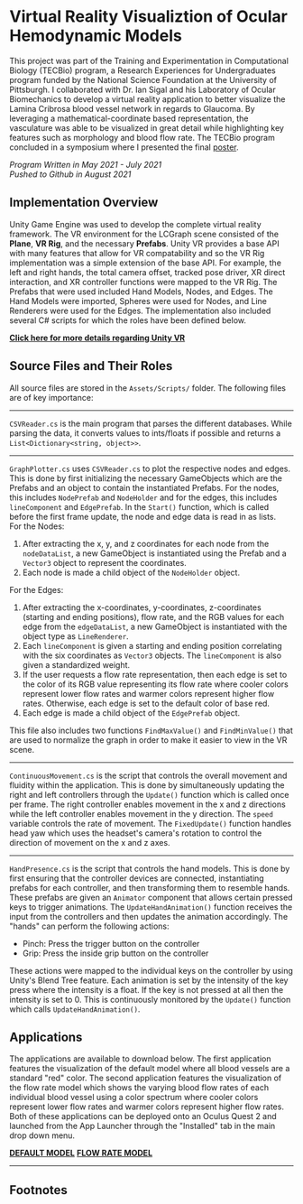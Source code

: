 # Virtual Reality Visualiztion of Ocular Hemodynamic Models
This project was part of the Training and Experimentation in Computational Biology (TECBio) program, a Research Experiences for Undergraduates program funded by the National Science Foundation at the University of Pittsburgh. I collaborated with Dr. Ian Sigal and his Laboratory of Ocular Biomechanics to develop a virtual reality application to better visualize the Lamina Cribrosa blood vessel network in regards to Glaucoma. By leveraging a mathematical-coordinate based representation, the vasculature was able to be visualized in great detail while highlighting key features such as morphology and blood flow rate. The TECBio program concluded in a symposium where I presented the final [poster](https://drive.google.com/file/d/129E8023Ujuc2VJ1I9BCYn-55cDtdfcPB/view).

*Program Written in May 2021 - July 2021*  
*Pushed to Github in August 2021*


## Implementation Overview

Unity Game Engine was used to develop the complete virtual reality framework. The VR environment for the LCGraph scene consisted of the **Plane**, **VR Rig**, and the necessary **Prefabs**. Unity VR provides a base API with many features that allow for VR compatability and so the VR Rig implementation was a simple extension of the base API. For example, the left and right hands, the total camera offset, tracked pose driver, XR direct interaction, and XR controller functions were mapped to the VR Rig. The Prefabs that were used included Hand Models, Nodes, and Edges. The Hand Models were imported, Spheres were used for Nodes, and Line Renderers were used for the Edges. The implementation also included several C# scripts for which the roles have been defined below.

**[Click here for more details regarding Unity VR](https://docs.unity3d.com/540/Documentation/Manual/VROverview.html)**


## Source Files and Their Roles

All source files are stored in the `Assets/Scripts/` folder. The following files are of key importance:

---

`CSVReader.cs` is the main program that parses the different databases. While parsing the data, it converts values to ints/floats if possible and returns a `List<Dictionary<string, object>>`. 

---

`GraphPlotter.cs` uses `CSVReader.cs` to plot the respective nodes and edges. This is done by first initializing the necessary GameObjects which are the Prefabs and an object to contain the instantiated Prefabs. For the nodes, this includes `NodePrefab` and `NodeHolder` and for the edges, this includes `lineComponent` and `EdgePrefab`. In the `Start()` function, which is called before the first frame update, the node and edge data is read in as lists.<br>
For the Nodes:
1. After extracting the x, y, and z coordinates for each node from the `nodeDataList`, a new GameObject is instantiated using the Prefab and a `Vector3` object to represent the coordinates.
2. Each node is made a child object of the `NodeHolder` object.

For the Edges:
1. After extracting the x-coordinates, y-coordinates, z-coordinates (starting and ending positions), flow rate, and the RGB values for each edge from the `edgeDataList`, a new GameObject is instantiated with the object type as `LineRenderer`. 
2. Each `lineComponent` is given a starting and ending position correlating with the six coordinates as `Vector3` objects. The `lineComponent` is also given a standardized weight. 
3. If the user requests a flow rate representation, then each edge is set to the color of its RGB value representing its flow rate where cooler colors represent lower flow rates and warmer colors represent higher flow rates. Otherwise, each edge is set to the default color of base red. 
4. Each edge is made a child object of the `EdgePrefab` object.

This file also includes two functions `FindMaxValue()` and `FindMinValue()` that are used to normalize the graph in order to make it easier to view in the VR scene.

---

`ContinuousMovement.cs` is the script that controls the overall movement and fluidity within the application. This is done by simultaneously updating the right and left controllers through the `Update()` function which is called once per frame. The right controller enables movement in the x and z directions while the left controller enables movement in the y direction. The `speed` variable controls the rate of movement. The `FixedUpdate()` function handles head yaw which uses the headset's camera's rotation to control the direction of movement on the x and z axes.

---

`HandPresence.cs` is the script that controls the hand models. This is done by first ensuring that the controller devices are connected, instantiating prefabs for each controller, and then transforming them to resemble hands. These prefabs are given an `Animator` component that allows certain pressed keys to trigger animations. The `UpdateHandAnimation()` function receives the input from the controllers and then updates the animation accordingly. The "hands" can perform the following actions:
* Pinch: Press the trigger button on the controller
* Grip: Press the inside grip button on the controller

These actions were mapped to the individual keys on the controller by using Unity's Blend Tree feature. Each animation is set by the intensity of the key press where the intensity is a float. If the key is not pressed at all then the intensity is set to 0. This is continuously monitored by the `Update()` function which calls `UpdateHandAnimation()`.

## Applications

The applications are available to download below. The first application features the visualization of the default model where all blood vessels are a standard "red" color. The second application features the visualization of the flow rate model which shows the varying blood flow rates of each individual blood vessel using a color spectrum where cooler colors represent lower flow rates and warmer colors represent higher flow rates. Both of these applications can be deployed onto an Oculus Quest 2 and launched from the App Launcher through the "Installed" tab in the main drop down menu.

**[DEFAULT MODEL](https://drive.google.com/file/d/1S_3W6VrLGzBVDeXur-26u91x7k3a8w56/view?usp=sharing)**
**[FLOW RATE MODEL](https://drive.google.com/file/d/1nhed0zqlIU5XrbgmDNtrwUAAmEgY6CbS/view?usp=sharing)**

***

## Footnotes

